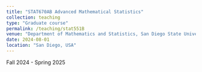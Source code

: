 ```yaml
---
title: "STAT670AB Advanced Mathematical Statistics"
collection: teaching
type: "Graduate course"
permalink: /teaching/stat551B
venue: "Department of Mathematics and Statistics, San Diego State University"
date: 2024-08-01
location: "San Diego, USA"
---
```


Fall 2024 - Spring 2025
